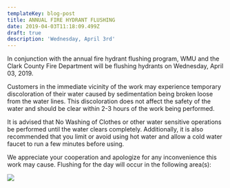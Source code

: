 ```yaml
---
templateKey: blog-post
title: ANNUAL FIRE HYDRANT FLUSHING
date: 2019-04-03T11:18:09.499Z
draft: true
description: 'Wednesday, April 3rd'
---
```

In conjunction with the annual fire hydrant flushing program, WMU and the Clark County Fire Department will be flushing hydrants on Wednesday, April 03, 2019. 

Customers in the immediate vicinity of the work may experience temporary discoloration of their water caused by sedimentation being broken loose from the water lines.  This discoloration does not affect the safety of the water and should be clear within 2-3 hours of the work being performed.  

It is advised that No Washing of Clothes or other water sensitive operations be performed until the water clears completely.  Additionally, it is also recommended that you limit or avoid using hot water and allow a cold water faucet to run a few minutes before using.  

We appreciate your cooperation and apologize for any inconvenience this work may cause.  Flushing for the day will occur in the following area(s):

![](/img/april-3-flow-schedule.jpg)
